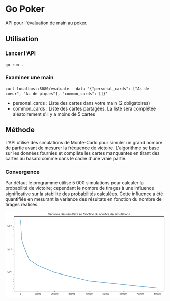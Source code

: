 # Go Poker

API pour l'évaluation de main au poker.

## Utilisation

### Lancer l'API
```
go run .
```


### Examiner une main
```
curl localhost:8080/evaluate --data '{"personal_cards": ["As de coeur", "As de piques"], "common_cards": []}'
```

- personal_cards : Liste des cartes dans votre main (2 obligatoires)
- common_cards : Liste des cartes partagées. La liste sera complétée aléatoirement s'il y a moins de 5 cartes

## Méthode

L'API utilise des simulations de Monte-Carlo pour simuler un grand nombre de partie avant de mesurer la fréquence de victoire. L'algorithme se base sur les données fournies et complète les cartes manquantes en tirant des cartes au hasard comme dans le cadre d'une vraie partie.

### Convergence
Par défaut le programme utilise 5 000 simulations pour calculer la probabilité de victoire; cependant le nombre de tirages à une influence significative sur la stabilité des probabilités calculées.
Cette influence a été quantifiée en mesurant la variance des résultats en fonction du nombre de tirages réalisés.

![alt text](./images/var_vs_epochs.png)

